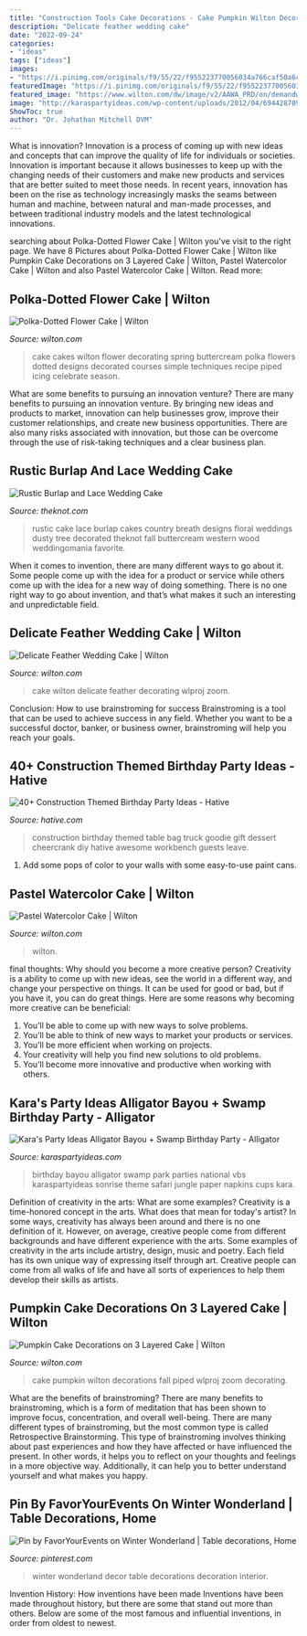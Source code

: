 ```yaml
---
title: "Construction Tools Cake Decorations - Cake Pumpkin Wilton Decorations Fall Piped Wlproj Zoom Decorating"
description: "Delicate feather wedding cake"
date: "2022-09-24"
categories:
- "ideas"
tags: ["ideas"]
images:
- "https://i.pinimg.com/originals/f9/55/22/f955223770056034a766caf50a6c7632.jpg"
featuredImage: "https://i.pinimg.com/originals/f9/55/22/f955223770056034a766caf50a6c7632.jpg"
featured_image: "https://www.wilton.com/dw/image/v2/AAWA_PRD/on/demandware.static/-/Sites-wilton-project-master/default/dw4f56beb6/images/project/WLPROJ-9463/Pumpkin-Cake_2.jpg?sw=1440&amp;sh=750&amp;sm=fit"
image: "http://karaspartyideas.com/wp-content/uploads/2012/04/6944287098_42f615aa90_b.jpg"
ShowToc: true
author: "Dr. Johathan Mitchell DVM"
---
```



What is innovation?
Innovation is a process of coming up with new ideas and concepts that can improve the quality of life for individuals or societies. Innovation is important because it allows businesses to keep up with the changing needs of their customers and make new products and services that are better suited to meet those needs. In recent years, innovation has been on the rise as technology increasingly masks the seams between human and machine, between natural and man-made processes, and between traditional industry models and the latest technological innovations.

	

		
searching about Polka-Dotted Flower Cake | Wilton you've visit to the right page. We have 8 Pictures about Polka-Dotted Flower Cake | Wilton like Pumpkin Cake Decorations on 3 Layered Cake | Wilton, Pastel Watercolor Cake | Wilton and also Pastel Watercolor Cake | Wilton. Read more:
		
    
## Polka-Dotted Flower Cake | Wilton

<img loading=lazy src="https://www.wilton.com/dw/image/v2/AAWA_PRD/on/demandware.static/-/Sites-wilton-project-master/default/dw606da5b2/images/project/WLPROJ-8061/Polka-Dotted-Flower-Cake.jpg?sw=1440&amp;sh=750&amp;sm=fit" onerror="this.onerror=null;this.src='https://tse2.mm.bing.net/th?id=OIP.QdoTG8QObjVSj2uyHB0BgwHaHa&amp;pid=15.1';" alt="Polka-Dotted Flower Cake | Wilton">

_Source: wilton.com_

>cake cakes wilton flower decorating spring buttercream polka flowers dotted designs decorated courses simple techniques recipe piped icing celebrate season. 

	

What are some benefits to pursuing an innovation venture?
There are many benefits to pursuing an innovation venture. By bringing new ideas and products to market, innovation can help businesses grow, improve their customer relationships, and create new business opportunities. There are also many risks associated with innovation, but those can be overcome through the use of risk-taking techniques and a clear business plan.

    
## Rustic Burlap And Lace Wedding Cake

<img loading=lazy src="https://apis.xogrp.com/media-api/images/8f732c12-6e8d-11e4-843f-22000aa61a3e" onerror="this.onerror=null;this.src='https://tse1.mm.bing.net/th?id=OIP.-24bEKgbj4aCcqdA_iFJhwHaLH&amp;pid=15.1';" alt="Rustic Burlap and Lace Wedding Cake">

_Source: theknot.com_

>rustic cake lace burlap cakes country breath designs floral weddings dusty tree decorated theknot fall buttercream western wood weddingomania favorite. 

	

When it comes to invention, there are many different ways to go about it. Some people come up with the idea for a product or service while others come up with the idea for a new way of doing something. There is no one right way to go about invention, and that’s what makes it such an interesting and unpredictable field.

    
## Delicate Feather Wedding Cake | Wilton

<img loading=lazy src="https://www.wilton.com/dw/image/v2/AAWA_PRD/on/demandware.static/-/Sites-wilton-project-master/default/dw630bc602/images/project/WLPROJ-7631/ReCa1302313b.jpg?sw=1440&amp;sh=750&amp;sm=fit" onerror="this.onerror=null;this.src='https://tse1.mm.bing.net/th?id=OIP.C2l_ymOnHGn1--hldaLpHgHaHa&amp;pid=15.1';" alt="Delicate Feather Wedding Cake | Wilton">

_Source: wilton.com_

>cake wilton delicate feather decorating wlproj zoom. 

	

Conclusion: How to use brainstroming for success
Brainstroming is a tool that can be used to achieve success in any field. Whether you want to be a successful doctor, banker, or business owner, brainstroming will help you reach your goals.

    
## 40+ Construction Themed Birthday Party Ideas - Hative

<img loading=lazy src="https://hative.com/wp-content/uploads/2015/06/construction-birthday-party/34-construction-themed-birthday-party.jpg" onerror="this.onerror=null;this.src='https://tse1.mm.bing.net/th?id=OIP.ReTwfQs_dhHGtMCuliy65gHaE8&amp;pid=15.1';" alt="40+ Construction Themed Birthday Party Ideas - Hative">

_Source: hative.com_

>construction birthday themed table bag truck goodie gift dessert cheercrank diy hative awesome workbench guests leave. 

	

1. Add some pops of color to your walls with some easy-to-use paint cans.

    
## Pastel Watercolor Cake | Wilton

<img loading=lazy src="https://www.wilton.com/dw/image/v2/AAWA_PRD/on/demandware.static/-/Sites-wilton-project-master/default/dw129e7960/images/project/WLPROJ-9609/Pastel-Watercolor-Cake.jpg?sw=1440&amp;sh=750&amp;sm=fit" onerror="this.onerror=null;this.src='https://tse2.mm.bing.net/th?id=OIP.fc79NprYiKpE3EKikVPoHAHaHa&amp;pid=15.1';" alt="Pastel Watercolor Cake | Wilton">

_Source: wilton.com_

>wilton. 

	

final thoughts: Why should you become a more creative person?
Creativity is a ability to come up with new ideas, see the world in a different way, and change your perspective on things. It can be used for good or bad, but if you have it, you can do great things. Here are some reasons why becoming more creative can be beneficial: 
1. You’ll be able to come up with new ways to solve problems. 
2. You’ll be able to think of new ways to market your products or services. 
3. You’ll be more efficient when working on projects. 
4. Your creativity will help you find new solutions to old problems. 
5. You’ll become more innovative and productive when working with others.

    
## Kara&#039;s Party Ideas Alligator Bayou + Swamp Birthday Party - Alligator

<img loading=lazy src="http://karaspartyideas.com/wp-content/uploads/2012/04/6944287098_42f615aa90_b.jpg" onerror="this.onerror=null;this.src='https://tse2.mm.bing.net/th?id=OIP.s8AuGhLPjoqj5IN5UovCvgHaLH&amp;pid=15.1';" alt="Kara&#039;s Party Ideas Alligator Bayou + Swamp Birthday Party - Alligator">

_Source: karaspartyideas.com_

>birthday bayou alligator swamp park parties national vbs karaspartyideas sonrise theme safari jungle paper napkins cups kara. 

	

Definition of creativity in the arts: What are some examples?
Creativity is a time-honored concept in the arts. What does that mean for today's artist? In some ways, creativity has always been around and there is no one definition of it. However, on average, creative people come from different backgrounds and have different experience with the arts. 
Some examples of creativity in the arts include artistry, design, music and poetry. Each field has its own unique way of expressing itself through art. Creative people can come from all walks of life and have all sorts of experiences to help them develop their skills as artists.

    
## Pumpkin Cake Decorations On 3 Layered Cake | Wilton

<img loading=lazy src="https://www.wilton.com/dw/image/v2/AAWA_PRD/on/demandware.static/-/Sites-wilton-project-master/default/dw4f56beb6/images/project/WLPROJ-9463/Pumpkin-Cake_2.jpg?sw=1440&amp;sh=750&amp;sm=fit" onerror="this.onerror=null;this.src='https://tse4.mm.bing.net/th?id=OIP.k8IDu7Y5XZkoqQHNIzIj4AHaHa&amp;pid=15.1';" alt="Pumpkin Cake Decorations on 3 Layered Cake | Wilton">

_Source: wilton.com_

>cake pumpkin wilton decorations fall piped wlproj zoom decorating. 

	

What are the benefits of brainstroming?
There are many benefits to brainstroming, which is a form of meditation that has been shown to improve focus, concentration, and overall well-being. There are many different types of brainstroming, but the most common type is called Retrospective Brainstorming. This type of brainstroming involves thinking about past experiences and how they have affected or have influenced the present. In other words, it helps you to reflect on your thoughts and feelings in a more objective way. Additionally, it can help you to better understand yourself and what makes you happy.

    
## Pin By FavorYourEvents On Winter Wonderland | Table Decorations, Home

<img loading=lazy src="https://i.pinimg.com/originals/f9/55/22/f955223770056034a766caf50a6c7632.jpg" onerror="this.onerror=null;this.src='https://tse1.mm.bing.net/th?id=OIP.I6OzvMevCvba47-EBanOzgHaJ4&amp;pid=15.1';" alt="Pin by FavorYourEvents on Winter Wonderland | Table decorations, Home">

_Source: pinterest.com_

>winter wonderland decor table decorations decoration interior. 

	

Invention History: How inventions have been made
Inventions have been made throughout history, but there are some that stand out more than others. Below are some of the most famous and influential inventions, in order from oldest to newest.

